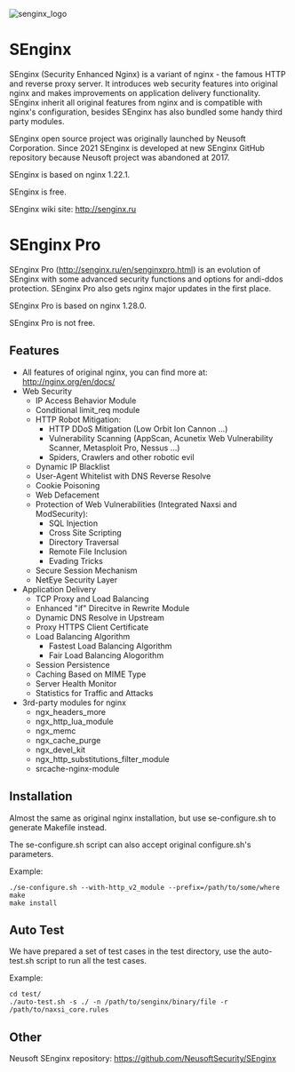 ![senginx_logo](https://user-images.githubusercontent.com/19606735/151982748-bdac9e49-6081-4901-8c6b-8d0fe4745360.png)

SEnginx
=======
SEnginx (Security Enhanced Nginx) is a variant of nginx - the famous HTTP and reverse proxy server. It introduces web security features into original nginx and makes improvements on application delivery functionality. SEnginx inherit all original features from nginx and is compatible with nginx's configuration, besides SEnginx has also bundled some handy third party modules.

SEnginx open source project was originally launched by Neusoft Corporation. Since 2021 SEnginx is developed at new SEnginx GitHub repository because Neusoft project was abandoned at 2017.
 
SEnginx is based on nginx 1.22.1.

SEnginx is free.

SEnginx wiki site: http://senginx.ru

SEnginx Pro
=======
SEnginx Pro (http://senginx.ru/en/senginxpro.html) is an evolution of SEnginx with some advanced security functions and options for andi-ddos protection. SEnginx Pro also gets nginx major updates in the first place.

SEnginx Pro is based on nginx 1.28.0.

SEnginx Pro is not free. 

Features
--------
* All features of original nginx, you can find more at: http://nginx.org/en/docs/
* Web Security
    * IP Access Behavior Module
    * Conditional limit_req module
    * HTTP Robot Mitigation:
        * HTTP DDoS Mitigation (Low Orbit Ion Cannon ...)
        * Vulnerability Scanning (AppScan, Acunetix Web Vulnerability Scanner, Metasploit Pro, Nessus ...)
        * Spiders, Crawlers and other robotic evil
    * Dynamic IP Blacklist
    * User-Agent Whitelist with DNS Reverse Resolve
    * Cookie Poisoning
    * Web Defacement
    * Protection of Web Vulnerabilities (Integrated Naxsi and ModSecurity):
        * SQL Injection
        * Cross Site Scripting
        * Directory Traversal
        * Remote File Inclusion
        * Evading Tricks
    * Secure Session Mechanism
    * NetEye Security Layer
* Application Delivery
    * TCP Proxy and Load Balancing
    * Enhanced "if" Direcitve in Rewrite Module
    * Dynamic DNS Resolve in Upstream
    * Proxy HTTPS Client Certificate
    * Load Balancing Algorithm
        * Fastest Load Balancing Algorithm
        * Fair Load Balancing Alogorithm
    * Session Persistence
    * Caching Based on MIME Type
    * Server Health Monitor
    * Statistics for Traffic and Attacks
* 3rd-party modules for nginx
    * ngx_headers_more
    * ngx_http_lua_module
    * ngx_memc
    * ngx_cache_purge
    * ngx_devel_kit
    * ngx_http_substitutions_filter_module
    * srcache-nginx-module


Installation
------------
Almost the same as original nginx installation, but use se-configure.sh to generate Makefile instead.

The se-configure.sh script can also accept original configure.sh's parameters.

Example:

    ./se-configure.sh --with-http_v2_module --prefix=/path/to/some/where
    make
    make install


Auto Test
---------
We have prepared a set of test cases in the test directory, use the auto-test.sh script to run all the test cases.

Example:

    cd test/
    ./auto-test.sh -s ./ -n /path/to/senginx/binary/file -r /path/to/naxsi_core.rules


Other
-----
Neusoft SEnginx repository: https://github.com/NeusoftSecurity/SEnginx
